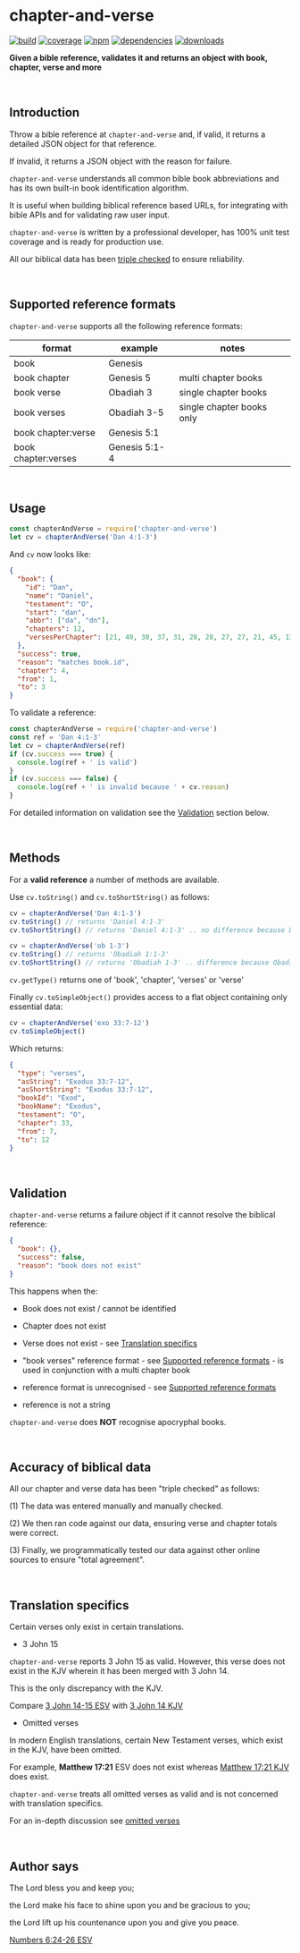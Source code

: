 # chapter-and-verse

[![build](https://img.shields.io/travis/danday74/chapter-and-verse/master.svg?label=linux)](https://travis-ci.org/danday74/chapter-and-verse "Jesus loves you")
[![coverage](https://coveralls.io/repos/github/danday74/chapter-and-verse/badge.svg)](https://coveralls.io/github/danday74/chapter-and-verse "Jesus loves you")
[![npm](https://img.shields.io/npm/v/chapter-and-verse.svg)](https://www.npmjs.com/package/chapter-and-verse "Jesus loves you")
[![dependencies](https://david-dm.org/danday74/chapter-and-verse/status.svg)](https://david-dm.org/danday74/chapter-and-verse "Jesus loves you")
[![downloads](https://img.shields.io/npm/dm/chapter-and-verse.svg)](https://www.npmjs.com/package/chapter-and-verse "Jesus loves you")

**Given a bible reference, validates it and returns an object with book, chapter, verse and more**



<br>

## Introduction

Throw a bible reference at `chapter-and-verse` and, if valid, it returns a detailed JSON object for that reference.

If invalid, it returns a JSON object with the reason for failure.

`chapter-and-verse` understands all common bible book abbreviations and has its own built-in book identification algorithm.

It is useful when building biblical reference based URLs, for integrating with bible APIs and for validating raw user input.

`chapter-and-verse` is written by a professional developer, has 100% unit test coverage and is ready for production use.

All our biblical data has been [triple checked](#accuracy-of-biblical-data "Jesus loves you") to ensure reliability.



<br>

## Supported reference formats

`chapter-and-verse` supports all the following reference formats:

| format              	| example       	| notes                     	|
|---------------------	|---------------	|---------------------------	|
| book                	| Genesis       	|                           	|
| book chapter        	| Genesis 5     	| multi chapter books       	|
| book verse          	| Obadiah 3     	| single chapter books      	|
| book verses         	| Obadiah 3-5   	| single chapter books only 	|
| book chapter:verse  	| Genesis 5:1   	|                           	|
| book chapter:verses 	| Genesis 5:1-4 	|                           	|



<br>

## Usage

```javascript 1.7
const chapterAndVerse = require('chapter-and-verse')
let cv = chapterAndVerse('Dan 4:1-3')
```

And `cv` now looks like:

```json
{
  "book": {
    "id": "Dan",
    "name": "Daniel",
    "testament": "O",
    "start": "dan",
    "abbr": ["da", "dn"],
    "chapters": 12,
    "versesPerChapter": [21, 49, 30, 37, 31, 28, 28, 27, 27, 21, 45, 13]
  },
  "success": true,
  "reason": "matches book.id",
  "chapter": 4,
  "from": 1,
  "to": 3
}
```

To validate a reference:

```javascript 1.7
const chapterAndVerse = require('chapter-and-verse')
const ref = 'Dan 4:1-3'
let cv = chapterAndVerse(ref)
if (cv.success === true) {
  console.log(ref + ' is valid')
}
if (cv.success === false) {
  console.log(ref + ' is invalid because ' + cv.reason)
}
```

For detailed information on validation see the [Validation](#validation "Jesus loves you") section below.



<br>

## Methods

For a **valid reference** a number of methods are available.

Use `cv.toString()` and `cv.toShortString()` as follows:

```javascript 1.7
cv = chapterAndVerse('Dan 4:1-3')
cv.toString() // returns 'Daniel 4:1-3'
cv.toShortString() // returns 'Daniel 4:1-3' .. no difference because Daniel is a multi chapter book

cv = chapterAndVerse('ob 1-3')
cv.toString() // returns 'Obadiah 1:1-3'
cv.toShortString() // returns 'Obadiah 1-3' .. difference because Obadiah is a single chapter book
```

`cv.getType()` returns one of 'book', 'chapter', 'verses' or 'verse'

Finally `cv.toSimpleObject()` provides access to a flat object containing only essential data:

```javascript 1.7
cv = chapterAndVerse('exo 33:7-12')
cv.toSimpleObject()
```

Which returns:

```json
{
  "type": "verses",
  "asString": "Exodus 33:7-12",
  "asShortString": "Exodus 33:7-12",
  "bookId": "Exod",
  "bookName": "Exodus",
  "testament": "O",
  "chapter": 33,
  "from": 7,
  "to": 12
}
```



<br>

## Validation

`chapter-and-verse` returns a failure object if it cannot resolve the biblical reference:

```json
{
  "book": {},
  "success": false,
  "reason": "book does not exist"
}
```

This happens when the:

* Book does not exist / cannot be identified

* Chapter does not exist

* Verse does not exist - see [Translation specifics](#translation-specifics "Jesus loves you")

* "book verses" reference format - see [Supported reference formats](#supported-reference-formats "Jesus loves you") - is used in conjunction with a multi chapter book

* reference format is unrecognised - see [Supported reference formats](#supported-reference-formats "Jesus loves you")

* reference is not a string

`chapter-and-verse` does **NOT** recognise apocryphal books.



<br>

## Accuracy of biblical data

All our chapter and verse data has been "triple checked" as follows:

(1) The data was entered manually and manually checked.

(2) We then ran code against our data, ensuring verse and chapter totals were correct.

(3) Finally, we programmatically tested our data against other online sources to ensure "total agreement".



<br>

## Translation specifics

Certain verses only exist in certain translations.

* 3 John 15

`chapter-and-verse` reports 3 John 15 as valid. However, this verse does not exist in the KJV wherein it has been merged with 3 John 14.

This is the only discrepancy with the KJV.

Compare [3 John 14-15 ESV](https://www.biblegateway.com/passage/?search=3+john+14-15&version=ESV "Jesus loves you") with [3 John 14 KJV](https://www.biblegateway.com/passage/?search=3+john+14&version=KJV "Jesus loves you")

* Omitted verses

In modern English translations, certain New Testament verses, which exist in the KJV, have been omitted.

For example, **Matthew 17:21** ESV does not exist whereas [Matthew 17:21 KJV](https://www.biblegateway.com/passage/?search=matthew+17%3A21&version=KJV "Jesus loves you") does exist.

`chapter-and-verse` treats all omitted verses as valid and is not concerned with translation specifics.

For an in-depth discussion see [omitted verses](https://en.wikipedia.org/wiki/List_of_New_Testament_verses_not_included_in_modern_English_translations "Jesus loves you")



<br>

## Author says

The Lord bless you and keep you;

the Lord make his face to shine upon you and be gracious to you;

the Lord lift up his countenance upon you and give you peace.

[Numbers 6:24-26 ESV](https://www.biblegateway.com/passage/?search=Numbers+6%3A24-26&version=ESV "Jesus loves you")



<br><br><br>
